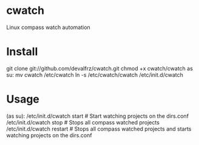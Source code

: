 cwatch
======

Linux compass watch automation


Install
======
git clone git://github.com/devalfrz/cwatch.git
chmod +x cwatch/cwatch
as su:
mv cwatch /etc/cwatch
ln -s /etc/cwatch/cwatch /etc/init.d/cwatch

Usage
======

(as su):
/etc/init.d/cwatch start   # Start watching projects on the dirs.conf
/etc/init.d/cwatch stop  # Stops all compass watched projects
/etc/init.d/cwatch restart  # Stops all compass watched projects and starts watching projects on the dirs.conf
